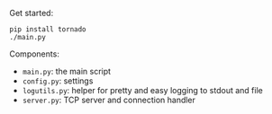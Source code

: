 Get started:

    pip install tornado
    ./main.py


Components:

* `main.py`: the main script
* `config.py`: settings
* `logutils.py`: helper for pretty and easy logging to stdout and file
* `server.py`: TCP server and connection handler
